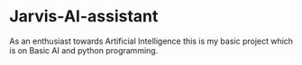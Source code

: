 # Jarvis-AI-assistant
As an enthusiast towards Artificial Intelligence this is my basic project which is on Basic AI and python programming. 
